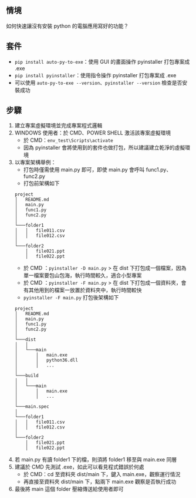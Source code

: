 ## 情境
如何快速讓沒有安裝 python 的電腦應用寫好的功能？  

## 套件 
* `pip install auto-py-to-exe`：使用 GUI 的畫面操作 pyinstaller 打包專案成 .exe
* `pip install pyinstaller`：使用指令操作 pyinstaller 打包專案成 .exe
* 可以使用 `auto-py-to-exe --version`、`pyinstaller --version` 檢查是否安裝成功

## 步驟
1. 建立專案虛擬環境並完成專案程式邏輯
2. WINDOWS 使用者：於 CMD、POWER SHELL 激活該專案虛擬環境
    * 於 CMD：`env_test\Scripts\activate`
    * 因為 pyinstaller 會將使用到的套件也做打包，所以建議建立乾淨的虛擬環境
3. 以專案架構舉例：
    * 打包時僅需使用 main.py 即可，即使 main.py 會呼叫 func1.py、func2.py
    * 打包前架構如下
    ```
    project
    │   README.md
    │   main.py 
    │   func1.py
    │   func2.py
    │
    └───folder1
    │   │   file011.csv
    │   │   file012.csv
    │   
    └───folder2
        │   file021.ppt
        │   file022.ppt
    ```
    * 於 CMD ：`pyinstaller -D main.py` > 在 dist 下打包成一個檔案，因為單一檔案要包山包海，執行時間較久，適合小型專案
    * 於 CMD ：`pyinstaller -F main.py` > 在 dist 下打包成一個資料夾，會有其他用到的檔案一放置於資料夾中，執行時間較快
    * `pyinstaller -F main.py` 打包後架構如下
    ```
    project
    │   README.md
    │   main.py 
    │   func1.py
    │   func2.py
    │
    └───dist
    │   │
    │   └───main
    │       │   main.exe
    │       │   python36.dll
    │       │   ...
    │
    └───build
    │   │
    │   └───main
    │       │   main.exe
    │       │   ...
    │
    └───main.spec
    │
    └───folder1
    │   │   file011.csv
    │   │   file012.csv
    │   
    └───folder2
        │   file021.ppt
        │   file022.ppt
    ```
4. 若 main.py 有讀 folder1 下的檔，則須將 folder1 移至與 main.exe 同層
5. 建議於 CMD 先測試 .exe，如此可以看見程式錯誤於何處
    * 於 CMD：cd 至資料夾 dist/main 下，鍵入 main.exe，觀察運行情況
    * 再直接至資料夾 dist/main 下，點兩下 main.exe 觀察是否執行成功
6. 最後將 main 這個 folder 壓縮傳送給使用者即可
